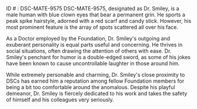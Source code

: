 ID # : DSC-MATE-9575
DSC-MATE-9575, designated as Dr. Smiley, is a male human with blue clown eyes that bear a permanent grin. He sports a peak spike hairstyle, adorned with a red scarf and candy stick. However, his most prominent feature is the array of spots scattered all over his face.

As a Doctor employed by the Foundation, Dr. Smiley's outgoing and exuberant personality is equal parts useful and concerning. He thrives in social situations, often drawing the attention of others with ease. Dr. Smiley's penchant for humor is a double-edged sword, as some of his jokes have been known to cause uncontrollable laughter in those around him. 

While extremely personable and charming, Dr. Smiley's close proximity to DSCs has earned him a reputation among fellow Foundation members for being a bit too comfortable around the anomalous. Despite his playful demeanor, Dr. Smiley is fiercely dedicated to his work and takes the safety of himself and his colleagues very seriously.